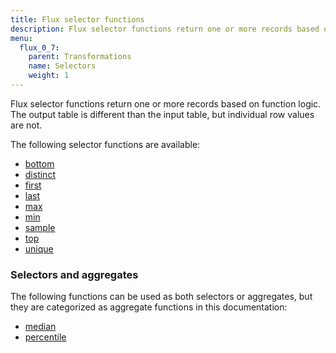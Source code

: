 ```yaml
---
title: Flux selector functions
description: Flux selector functions return one or more records based on function logic.
menu:
  flux_0_7:
    parent: Transformations
    name: Selectors
    weight: 1
---
```


Flux selector functions return one or more records based on function logic.
The output table is different than the input table, but individual row values are not.

The following selector functions are available:

- [bottom](/flux/v0.7/functions/transformations/selectors/bottom)
- [distinct](/flux/v0.7/functions/transformations/selectors/distinct)
- [first](/flux/v0.7/functions/transformations/selectors/first)
- [last](/flux/v0.7/functions/transformations/selectors/last)
- [max](/flux/v0.7/functions/transformations/selectors/max)
- [min](/flux/v0.7/functions/transformations/selectors/min)
- [sample](/flux/v0.7/functions/transformations/selectors/sample)
- [top](/flux/v0.7/functions/transformations/selectors/top)
- [unique](/flux/v0.7/functions/transformations/selectors/unique)


### Selectors and aggregates
The following functions can be used as both selectors or aggregates, but they are
categorized as aggregate functions in this documentation:

- [median](/flux/v0.7/functions/transformations/aggregates/median)
- [percentile](/flux/v0.7/functions/transformations/aggregates/percentile)
